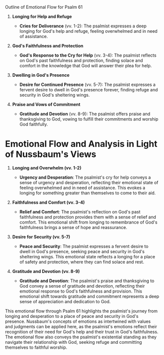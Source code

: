 Outline of Emotional Flow for Psalm 61

1. **Longing for Help and Refuge**
   - **Cries for Deliverance** (vv. 1-2): The psalmist expresses a deep longing for God's help and refuge, feeling overwhelmed and in need of assistance.
  
2. **God's Faithfulness and Protection**
   - **God's Response to the Cry for Help** (vv. 3-4): The psalmist reflects on God's past faithfulness and protection, finding solace and comfort in the knowledge that God will answer their plea for help.

3. **Dwelling in God's Presence**
   - **Desire for Continued Presence** (vv. 5-7): The psalmist expresses a fervent desire to dwell in God's presence forever, finding refuge and security in God's sheltering wings.

4. **Praise and Vows of Commitment**
   - **Gratitude and Devotion** (vv. 8-9): The psalmist offers praise and thanksgiving to God, vowing to fulfill their commitments and worship God faithfully.

# Emotional Flow and Analysis in Light of Nussbaum's Views

1. **Longing and Overwhelm (vv. 1-2)**
   - **Urgency and Desperation**: The psalmist's cry for help conveys a sense of urgency and desperation, reflecting their emotional state of feeling overwhelmed and in need of assistance. This evokes a longing for something greater than themselves to come to their aid.

2. **Faithfulness and Comfort (vv. 3-4)**
   - **Relief and Comfort**: The psalmist's reflection on God's past faithfulness and protection provides them with a sense of relief and comfort. This emotional shift from longing to remembrance of God's faithfulness brings a sense of hope and reassurance.

3. **Desire for Security (vv. 5-7)**
   - **Peace and Security**: The psalmist expresses a fervent desire to dwell in God's presence, seeking peace and security in God's sheltering wings. This emotional state reflects a longing for a place of safety and protection, where they can find solace and rest.

4. **Gratitude and Devotion (vv. 8-9)**
   - **Gratitude and Devotion**: The psalmist's praise and thanksgiving to God convey a sense of gratitude and devotion, reflecting their emotional response to God's faithfulness and provision. This emotional shift towards gratitude and commitment represents a deep sense of appreciation and dedication to God.

This emotional flow through Psalm 61 highlights the psalmist's journey from longing and desperation to a place of peace and security in God's presence. Nussbaum's concepts of emotions as intertwined with values and judgments can be applied here, as the psalmist's emotions reflect their recognition of their need for God's help and their trust in God's faithfulness. The emotional flow also conveys the psalmist's existential standing as they navigate their relationship with God, seeking refuge and committing themselves to faithful worship.